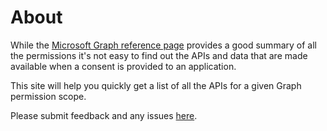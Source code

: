
# About
While the [Microsoft Graph reference page](https://docs.microsoft.com/en-us/graph/permissions-reference) provides a good summary of all the permissions it's not easy to find out the APIs and data that are made available when a consent is provided to an application.

This site will help you quickly get a list of all the APIs for a given Graph permission scope.

Please submit feedback and any issues [here](https://github.com/merill/tbd).
